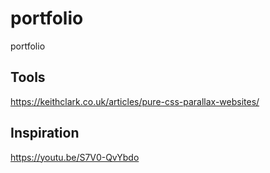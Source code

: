 # portfolio
portfolio

## Tools
https://keithclark.co.uk/articles/pure-css-parallax-websites/

## Inspiration
https://youtu.be/S7V0-QvYbdo
